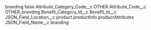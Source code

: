<?xml version="1.0" encoding="UTF-8"?>
<CustomMetadata xmlns="http://soap.sforce.com/2006/04/metadata" xmlns:xsi="http://www.w3.org/2001/XMLSchema-instance" xmlns:xsd="http://www.w3.org/2001/XMLSchema">
    <label>branding</label>
    <protected>false</protected>
    <values>
        <field>Attribute_Category_Code__c</field>
        <value xsi:type="xsd:string">OTHER</value>
    </values>
    <values>
        <field>Attribute_Code__c</field>
        <value xsi:type="xsd:string">OTHER_branding</value>
    </values>
    <values>
        <field>Benefit_Category_Id__c</field>
        <value xsi:nil="true"/>
    </values>
    <values>
        <field>Benefit_Id__c</field>
        <value xsi:nil="true"/>
    </values>
    <values>
        <field>JSON_Field_Location__c</field>
        <value xsi:type="xsd:string">product.productInfo.productAttributes</value>
    </values>
    <values>
        <field>JSON_Field_Name__c</field>
        <value xsi:type="xsd:string">branding</value>
    </values>
</CustomMetadata>
